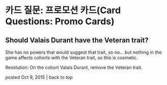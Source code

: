 # 카드 질문: 프로모션 카드(Card Questions: Promo Cards)

## Should Valais Durant have the Veteran trait?

She has no powers that would suggest that trait, so no... but nothing in the game affects cohorts with the Veteran trait, so this is cosmetic.

Resolution: On the cohort Valais Durant, remove the Veteran trait.

posted Oct 9, 2015 | back to top